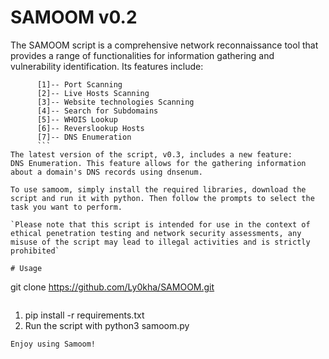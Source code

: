 # SAMOOM v0.2
The SAMOOM script is a comprehensive network reconnaissance tool that provides a range of functionalities for information gathering and vulnerability identification. Its features include:
```
      [1]-- Port Scanning
      [2]-- Live Hosts Scanning
      [3]-- Website technologies Scanning
      [4]-- Search for Subdomains
      [5]-- WHOIS Lookup
      [6]-- Reverslookup Hosts
      [7]-- DNS Enumeration
      ```
The latest version of the script, v0.3, includes a new feature:
DNS Enumeration. This feature allows for the gathering information about a domain's DNS records using dnsenum.

To use samoom, simply install the required libraries, download the script and run it with python. Then follow the prompts to select the task you want to perform.

`Please note that this script is intended for use in the context of ethical penetration testing and network security assessments, any misuse of the script may lead to illegal activities and is strictly prohibited`

# Usage
```
git clone https://github.com/Ly0kha/SAMOOM.git
```

```
1. pip install -r requirements.txt
2. Run the script with python3 samoom.py
```
Enjoy using Samoom!
